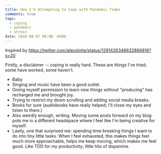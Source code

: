 ```yaml
---
title: How I'm Attempting to Cope with Pandemic Times
comments: true
tags:
  - coping
  - pandemic
  - stress
date: 2020-08-07 09:08 -0400
---
```

Inspired by https://twitter.com/alexslotte/status/1291426348632866816?s=20

Firstly, a disclaimer -- coping is really hard. These are things I've tried; some have worked, some haven't.

* Baby
* Singing and music have been a good outlet. 
* Giving myself permission to learn new things without "producing" has recharged me and brought joy. 
* Trying to restrict my doom scrolling and adding social media breaks.
* Books for sure (audiobooks have really helped; I'll close my eyes and listen to them.)
* Also weirdly enough, writing. Moving some posts forward on my blog puts me in a different headspace where I feel like I'm being creative for myself.
* Lastly, one that surprised me: spending time breaking things I want to do into tiny little tasks. When I feel exhausted, this makes things feel much more approachable, helps me keep moving, which makes me feel good. Like TDD for my productivity; little hits of dopamine.